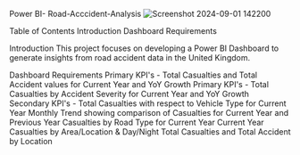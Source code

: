 Power BI- Road-Acccident-Analysis
![Screenshot 2024-09-01 142200](https://github.com/user-attachments/assets/da048cec-244e-45fd-809c-b02e7ba3da4c)

Table of Contents
Introduction
Dashboard Requirements

Introduction
This project focuses on developing a Power BI Dashboard to generate insights from road accident data in the United Kingdom. 

Dashboard Requirements
Primary KPI's - Total Casualties and Total Accident values for Current Year and YoY Growth
Primary KPI's - Total Casualties by Accident Severity for Current Year and YoY Growth
Secondary KPI's - Total Casualties with respect to Vehicle Type for Current Year
Monthly Trend showing comparison of Casualties for Current Year and Previous Year
Casualties by Road Type for Current Year
Current Year Casualties by Area/Location & Day/Night
Total Casualties and Total Accident by Location
